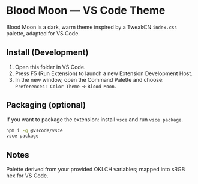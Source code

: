 # Blood Moon — VS Code Theme

Blood Moon is a dark, warm theme inspired by a TweakCN `index.css` palette, adapted for VS Code.

## Install (Development)

1. Open this folder in VS Code.
2. Press F5 (Run Extension) to launch a new Extension Development Host.
3. In the new window, open the Command Palette and choose: `Preferences: Color Theme` → `Blood Moon`.

## Packaging (optional)

If you want to package the extension: install `vsce` and run `vsce package`.

```bash
npm i -g @vscode/vsce
vsce package
```

## Notes

Palette derived from your provided OKLCH variables; mapped into sRGB hex for VS Code.



